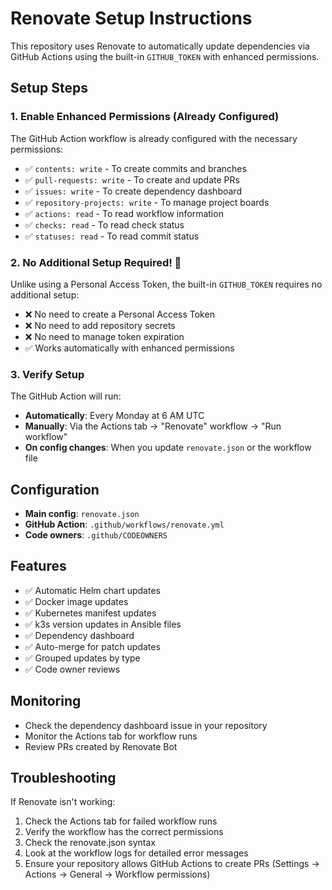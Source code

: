 # Renovate Setup Instructions

This repository uses Renovate to automatically update dependencies via GitHub Actions using the built-in `GITHUB_TOKEN` with enhanced permissions.

## Setup Steps

### 1. Enable Enhanced Permissions (Already Configured)

The GitHub Action workflow is already configured with the necessary permissions:

- ✅ `contents: write` - To create commits and branches
- ✅ `pull-requests: write` - To create and update PRs
- ✅ `issues: write` - To create dependency dashboard
- ✅ `repository-projects: write` - To manage project boards
- ✅ `actions: read` - To read workflow information
- ✅ `checks: read` - To read check status
- ✅ `statuses: read` - To read commit status

### 2. No Additional Setup Required! 🎉

Unlike using a Personal Access Token, the built-in `GITHUB_TOKEN` requires no additional setup:

- ❌ No need to create a Personal Access Token
- ❌ No need to add repository secrets
- ❌ No need to manage token expiration
- ✅ Works automatically with enhanced permissions

### 3. Verify Setup

The GitHub Action will run:

- **Automatically**: Every Monday at 6 AM UTC
- **Manually**: Via the Actions tab → "Renovate" workflow → "Run workflow"
- **On config changes**: When you update `renovate.json` or the workflow file

## Configuration

- **Main config**: `renovate.json`
- **GitHub Action**: `.github/workflows/renovate.yml`
- **Code owners**: `.github/CODEOWNERS`

## Features

- ✅ Automatic Helm chart updates
- ✅ Docker image updates
- ✅ Kubernetes manifest updates
- ✅ k3s version updates in Ansible files
- ✅ Dependency dashboard
- ✅ Auto-merge for patch updates
- ✅ Grouped updates by type
- ✅ Code owner reviews

## Monitoring

- Check the dependency dashboard issue in your repository
- Monitor the Actions tab for workflow runs
- Review PRs created by Renovate Bot

## Troubleshooting

If Renovate isn't working:

1. Check the Actions tab for failed workflow runs
2. Verify the workflow has the correct permissions
3. Check the renovate.json syntax
4. Look at the workflow logs for detailed error messages
5. Ensure your repository allows GitHub Actions to create PRs (Settings → Actions → General → Workflow permissions)
